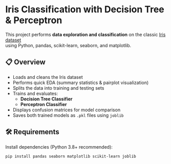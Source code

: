 # Iris Classification with Decision Tree & Perceptron

This project performs **data exploration and classification** on the classic
[Iris dataset](https://raw.githubusercontent.com/jbrownlee/Datasets/master/iris.csv)  
using Python, pandas, scikit-learn, seaborn, and matplotlib.

## 📋 Overview
- Loads and cleans the Iris dataset
- Performs quick EDA (summary statistics & pairplot visualization)
- Splits the data into training and testing sets
- Trains and evaluates:
  - **Decision Tree Classifier**
  - **Perceptron Classifier**
- Displays confusion matrices for model comparison
- Saves both trained models as `.pkl` files using `joblib`

## 🛠 Requirements
Install dependencies (Python 3.8+ recommended):
```bash
pip install pandas seaborn matplotlib scikit-learn joblib
